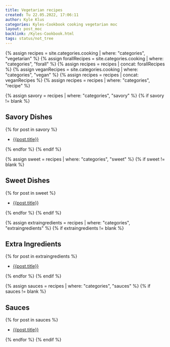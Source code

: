 ```yaml
---
title: Vegetarian recipes
created: Tu 22.05.2022, 17:06:11
author: Kyle Klus
categories: Kyles-Cookbook cooking vegetarian moc
layout: post_moc
backlink: /Kyles-Cookbook.html
tags: status/not_tree
---
```

{% assign recipes = site.categories.cooking | where: "categories", "vegetarian" %}
{% assign forallRecipes = site.categories.cooking | where: "categories", "forall" %}
{% assign recipes = recipes | concat: forallRecipes %}
{% assign veganRecipes = site.categories.cooking | where: "categories", "vegan" %}
{% assign recipes = recipes | concat: veganRecipes %}
{% assign recipes = recipes | where: "categories", "recipe" %}

{% assign savory = recipes | where: "categories", "savory" %}
{% if savory != blank %}

## Savory Dishes

{% for post in savory %}

- [{{post.title}}]({{post.url}})

{% endfor %}
{% endif %}

{% assign sweet = recipes | where: "categories", "sweet" %}
{% if sweet != blank %}

## Sweet Dishes

{% for post in sweet %}

- [{{post.title}}]({{post.url}})

{% endfor %}
{% endif %}

{% assign extraingredients = recipes | where: "categories", "extraingredients" %}
{% if extraingredients != blank %}

## Extra Ingredients

{% for post in extraingredients %}

- [{{post.title}}]({{post.url}})

{% endfor %}
{% endif %}

{% assign sauces = recipes | where: "categories", "sauces" %}
{% if sauces != blank %}

## Sauces

{% for post in sauces %}

- [{{post.title}}]({{post.url}})

{% endfor %}
{% endif %}
